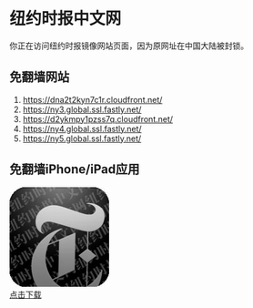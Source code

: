 <h1>纽约时报中文网</h1>
<p>你正在访问纽约时报镜像网站页面，因为原网址在中国大陆被封锁。</p>
<h2>免翻墙网站</h2>
<ol>
<li><a href="https://dna2t2kyn7c1r.cloudfront.net/" target="1">https://dna2t2kyn7c1r.cloudfront.net/</a></li>
<li><a href="https://ny3.global.ssl.fastly.net/" target="2">https://ny3.global.ssl.fastly.net/</a></li>
<li><a href="https://d2ykmpy1pzss7q.cloudfront.net/" target="3">https://d2ykmpy1pzss7q.cloudfront.net/</a></li>
<li><a href="https://ny4.global.ssl.fastly.net/" target="4">https://ny4.global.ssl.fastly.net/</a></li>
<li><a href="https://ny5.global.ssl.fastly.net/" target="5">https://ny5.global.ssl.fastly.net/</a></li>
</ol>
<h2>免翻墙iPhone/iPad应用</h2>
<p>
	<a href="https://itunes.apple.com/cn/app/niu-yue-shi-bao-zhong-wen-wang/id807498298?mt=8">
		<img src="icon175x175.jpeg" />
		<br/>点击下载
	</a>
</p>